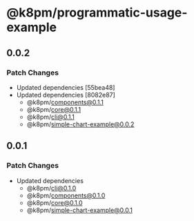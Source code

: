 # @k8pm/programmatic-usage-example

## 0.0.2

### Patch Changes

- Updated dependencies [55bea48]
- Updated dependencies [8082e87]
  - @k8pm/components@0.1.1
  - @k8pm/core@0.1.1
  - @k8pm/cli@0.1.1
  - @k8pm/simple-chart-example@0.0.2

## 0.0.1

### Patch Changes

- Updated dependencies
  - @k8pm/cli@0.1.0
  - @k8pm/components@0.1.0
  - @k8pm/core@0.1.0
  - @k8pm/simple-chart-example@0.0.1
